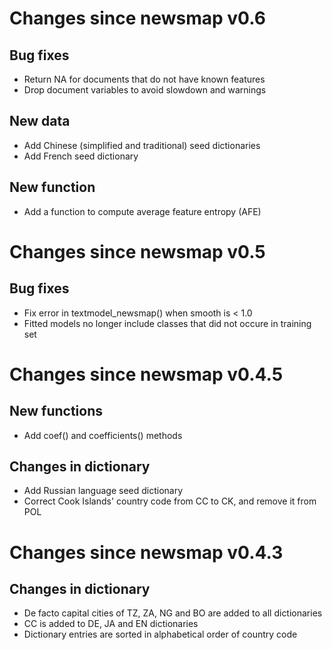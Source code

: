 # Changes since newsmap v0.6

## Bug fixes

* Return NA for documents that do not have known features 
* Drop document variables to avoid slowdown and warnings

## New data

* Add Chinese (simplified and traditional) seed dictionaries
* Add French seed dictionary

## New function

* Add a function to compute average feature entropy (AFE)

# Changes since newsmap v0.5

## Bug fixes

* Fix error in textmodel_newsmap() when smooth is < 1.0
* Fitted models no longer include classes that did not occure in training set

# Changes since newsmap v0.4.5

## New functions

* Add coef() and coefficients() methods

## Changes in dictionary

* Add Russian language seed dictionary
* Correct Cook Islands' country code from CC to CK, and remove it from POL

# Changes since newsmap v0.4.3

## Changes in dictionary

* De facto capital cities of TZ, ZA, NG and BO are added to all dictionaries
* CC is added to DE, JA and EN dictionaries
* Dictionary entries are sorted in alphabetical order of country code
